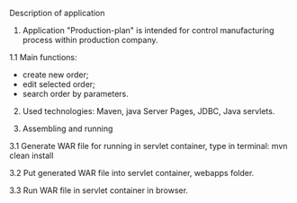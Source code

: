 Description of application

1. Application "Production-plan" is intended for control manufacturing process within production company.

1.1 Main functions:
   - create new order;
   - edit selected order;  
   - search order by parameters.

2. Used technologies: Maven, java Server Pages, JDBC, Java servlets.

3. Assembling and running

3.1 Generate WAR file for running in servlet container, type in terminal: mvn clean install

3.2 Put generated WAR file into servlet container, webapps folder.

3.3 Run WAR file in servlet container in browser.